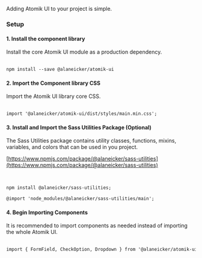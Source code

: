 Adding Atomik UI to your project is simple.

### Setup

#### 1. Install the component library

Install the core Atomik UI module as a production dependency.
<br /><br />

```html
npm install --save @alaneicker/atomik-ui
```

#### 2. Import the Component library CSS

Import the Atomik UI library core CSS.
<br /><br />

```html
import '@alaneicker/atomik-ui/dist/styles/main.min.css';
```

#### 3. Install and Import the Sass Utilities Package (Optional)

The Sass Utilities package contains utility classes, functions, mixins, variables, and colors that can be used in you project.

[https://www.npmjs.com/package/@alaneicker/sass-utilities](https://www.npmjs.com/package/@alaneicker/sass-utilities)

<br />

```html
npm install @alaneicker/sass-utilities;
```

```html
@import 'node_modules/@alaneicker/sass-utilities/main';
```

#### 4. Begin Importing Components

It is recommended to import components as needed instead of importing the whole Atomik UI.
<br /><br />

```html
import { FormField, CheckOption, Dropdown } from '@alaneicker/atomik-ui';
```
